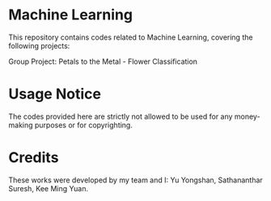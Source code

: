 # Machine Learning

This repository contains codes related to Machine Learning, covering the following projects:

Group Project: Petals to the Metal - Flower Classification

# Usage Notice

The codes provided here are strictly not allowed to be used for any money-making purposes or for copyrighting.

# Credits

These works were developed by my team and I: Yu Yongshan, Sathananthar Suresh, Kee Ming Yuan.

